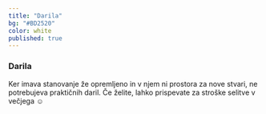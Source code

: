 ```yaml
---
title: "Darila"
bg: "#BD2520"
color: white
published: true
---
```


<h3>Darila</h3>

 <p> Ker imava stanovanje že opremljeno in v njem ni prostora za nove stvari, ne potrebujeva praktičnih daril. Če želite, lahko prispevate za stroške selitve v večjega ☺  </p>
